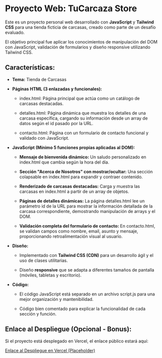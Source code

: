 Proyecto Web: TuCarcaza Store
=====================================

Este es un proyecto personal web desarrollado con **JavaScript** y **Tailwind CSS** para una tienda ficticia de carcasas, creado como parte de un desafío evaluado.

El objetivo principal fue aplicar los conocimientos de manipulación del DOM con JavaScript, validación de formularios y diseño responsive utilizando Tailwind CSS.

Características:
----------------

*   **Tema:** Tienda de Carcasas
    
*   **Páginas HTML (3 enlazadas y funcionales):**
    
    *   index.html: Página principal que actúa como un catálogo de carcasas destacadas.
        
    *   detalles.html: Página dinámica que muestra los detalles de una carcasa específica, cargando su información desde un array de datos según el id pasado por la URL.
        
    *   contacto.html: Página con un formulario de contacto funcional y validado con JavaScript.
        
*   **JavaScript (Mínimo 5 funciones propias aplicadas al DOM):**
    
    *   **Mensaje de bienvenida dinámico:** Un saludo personalizado en index.html que cambia según la hora del día.
        
    *   **Sección "Acerca de Nosotros" con mostrar/ocultar:** Una sección colapsable en index.html para expandir y contraer contenido.
        
    *   **Renderizado de carcasas destacadas:** Carga y muestra las carcasas en index.html a partir de un array de objetos.
        
    *   **Páginas de detalles dinámicas:** La página detalles.html lee un parámetro id de la URL para mostrar la información detallada de la carcasa correspondiente, demostrando manipulación de arrays y el DOM.
        
    *   **Validación completa del formulario de contacto:** En contacto.html, se validan campos como nombre, email, asunto y mensaje, proporcionando retroalimentación visual al usuario.
        
*   **Diseño:**
    
    *   Implementado con **Tailwind CSS (CDN)** para un desarrollo ágil y el uso de clases utilitarias.
        
    *   Diseño **responsive** que se adapta a diferentes tamaños de pantalla (móviles, tabletas y escritorio).
        
*   **Código:**
    
    *   El código JavaScript está separado en un archivo script.js para una mejor organización y mantenibilidad.
        
    *   Código bien comentado para explicar la funcionalidad de cada sección y función.
        


Enlace al Despliegue (Opcional - Bonus):
----------------------------------------

Si el proyecto está desplegado en Vercel, el enlace público estará aquí:

[Enlace al Despliegue en Vercel (Placeholder)](https://tu-proyecto.vercel.app)
